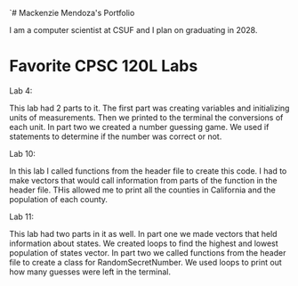 `# Mackenzie Mendoza's Portfolio

I am a computer scientist at CSUF and I plan on graduating in 2028.

# Favorite CPSC 120L Labs

Lab 4:

This lab had 2 parts to it. The first part was creating variables and initializing units of measurements. Then we printed to the terminal the conversions of each unit. In part two we created a number guessing game. We used if statements to determine if the number was correct or not.

Lab 10:

In this lab I called functions from the header file to create this code. I had to make vectors that would call information from parts of the function in the header file. THis allowed me to print all the counties in California and the population of each county.

Lab 11:

This lab had two parts in it as well. In part one we made vectors that held information about states. We created loops to find the highest and lowest population of states vector. In part two we called functions from the header file to create a class for RandomSecretNumber. We used loops to print out how many guesses were left in the terminal.  